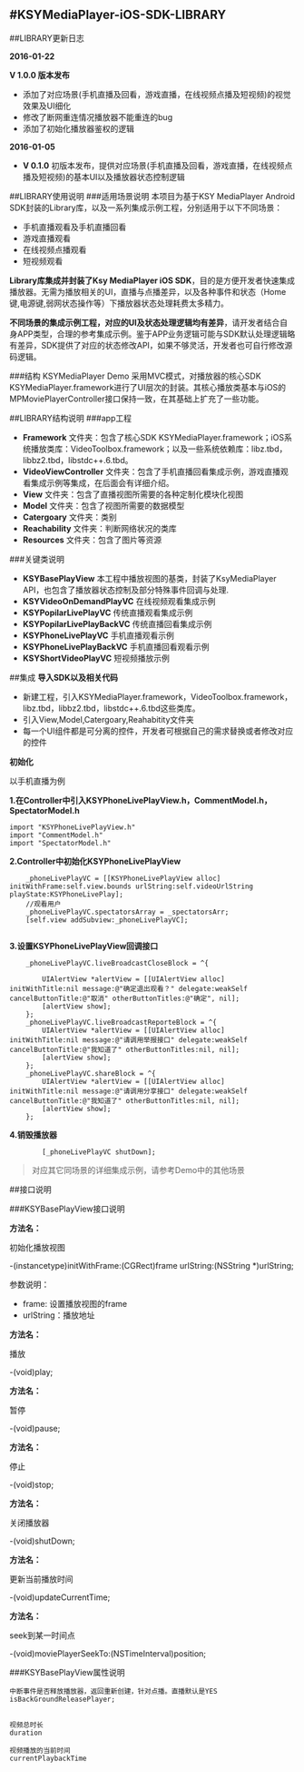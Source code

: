 #KSYMediaPlayer-iOS-SDK-LIBRARY
---
##LIBRARY更新日志
  
**2016-01-22**	 	

**V 1.0.0 版本发布**

  -  添加了对应场景(手机直播及回看，游戏直播，在线视频点播及短视频)的视觉效果及UI细化
  -  修改了断网重连情况播放器不能重连的bug
  -	 添加了初始化播放器鉴权的逻辑

**2016-01-05**

  -   **V 0.1.0** 初版本发布，提供对应场景(手机直播及回看，游戏直播，在线视频点播及短视频)的基本UI以及播放器状态控制逻辑

##LIBRARY使用说明
###适用场景说明
本项目为基于KSY MediaPlayer Android SDK封装的Library库，以及一系列集成示例工程，分别适用于以下不同场景：

* 手机直播观看及手机直播回看
* 游戏直播观看
* 在线视频点播观看
* 短视频观看

**Library库集成并封装了Ksy MediaPlayer iOS SDK**，目的是方便开发者快速集成播放器。无需为播放相关的UI，直播与点播差异，以及各种事件和状态（Home键,电源键,弱网状态操作等）下播放器状态处理耗费太多精力。

**不同场景的集成示例工程，对应的UI及状态处理逻辑均有差异**，请开发者结合自身APP类型，合理的参考集成示例。鉴于APP业务逻辑可能与SDK默认处理逻辑略有差异，SDK提供了对应的状态修改API，如果不够灵活，开发者也可自行修改源码逻辑。

###结构
KSYMediaPlayer Demo 采用MVC模式，对播放器的核心SDK KSYMediaPlayer.framework进行了UI层次的封装。其核心播放类基本与iOS的MPMoviePlayerController接口保持一致，在其基础上扩充了一些功能。

##LIBRARY结构说明
###app工程

- **Framework** 文件夹：包含了核心SDK KSYMediaPlayer.framework；iOS系统播放类库：VideoToolbox.framework；以及一些系统依赖库：libz.tbd，libbz2.tbd，libstdc++.6.tbd。
- **VideoViewController** 文件夹：包含了手机直播回看集成示例，游戏直播观看集成示例等集成，在后面会有详细介绍。
- **View** 文件夹：包含了直播视图所需要的各种定制化模块化视图
- **Model** 文件夹：包含了视图所需要的数据模型
- **Catergoary** 文件夹：类别
- **Reachability** 文件夹：判断网络状况的类库
- **Resources** 文件夹：包含了图片等资源

###关键类说明
- **KSYBasePlayView** 本工程中播放视图的基类，封装了KsyMediaPlayer API，也包含了播放器状态控制及部分特殊事件回调与处理.
- **KSYVideoOnDemandPlayVC** 	在线视频观看集成示例
- **KSYPopilarLivePlayVC**		传统直播观看集成示例
- **KSYPopilarLivePlayBackVC**	传统直播回看集成示例
- **KSYPhoneLivePlayVC**		手机直播观看示例
- **KSYPhoneLivePlayBackVC**	手机直播回看观看示例
- **KSYShortVideoPlayVC**		短视频播放示例

##集成
**导入SDK以及相关代码**

- 新建工程，引入KSYMediaPlayer.framework，VideoToolbox.framework，libz.tbd，libbz2.tbd，libstdc++.6.tbd这些类库。
- 引入View,Model,Catergoary,Reahabitity文件夹
- 每一个UI组件都是可分离的控件，开发者可根据自己的需求替换或者修改对应的控件

**初始化**

以手机直播为例

**1.在Controller中引入KSYPhoneLivePlayView.h，CommentModel.h，SpectatorModel.h**

```
import "KSYPhoneLivePlayView.h"
import "CommentModel.h"
import "SpectatorModel.h"

```

**2.Controller中初始化KSYPhoneLivePlayView**

```
    _phoneLivePlayVC = [[KSYPhoneLivePlayView alloc] initWithFrame:self.view.bounds urlString:self.videoUrlString playState:KSYPhoneLivePlay];
    //观看用户
    _phoneLivePlayVC.spectatorsArray = _spectatorsArr;
	[self.view addSubview:_phoneLivePlayVC];


```

**3.设置KSYPhoneLivePlayView回调接口**

```
    _phoneLivePlayVC.liveBroadcastCloseBlock = ^{
        
        UIAlertView *alertView = [[UIAlertView alloc] initWithTitle:nil message:@"确定退出观看？" delegate:weakSelf cancelButtonTitle:@"取消" otherButtonTitles:@"确定", nil];
        [alertView show];
    };
    _phoneLivePlayVC.liveBroadcastReporteBlock = ^{
        UIAlertView *alertView = [[UIAlertView alloc] initWithTitle:nil message:@"请调用举报接口" delegate:weakSelf cancelButtonTitle:@"我知道了" otherButtonTitles:nil, nil];
        [alertView show];
    };
    _phoneLivePlayVC.shareBlock = ^{
        UIAlertView *alertView = [[UIAlertView alloc] initWithTitle:nil message:@"请调用分享接口" delegate:weakSelf cancelButtonTitle:@"我知道了" otherButtonTitles:nil, nil];
        [alertView show];
    };

```

**4.销毁播放器**

```
        [_phoneLivePlayVC shutDown];

```

> 对应其它同场景的详细集成示例，请参考Demo中的其他场景


##接口说明

###KSYBasePlayView接口说明

**方法名：**

初始化播放视图

-(instancetype)initWithFrame:(CGRect)frame urlString:(NSString *)urlString;

参数说明：

- frame: 设置播放视图的frame
- urlString：播放地址

**方法名：**

播放

-(void)play;

**方法名：**

暂停

-(void)pause;

**方法名：**

停止

-(void)stop;

**方法名：**

关闭播放器

-(void)shutDown;

**方法名：**

更新当前播放时间

-(void)updateCurrentTime;

**方法名：**

seek到某一时间点

-(void)moviePlayerSeekTo:(NSTimeInterval)position;

###KSYBasePlayView属性说明

```
中断事件是否释放播放器，返回重新创建，针对点播。直播默认是YES
isBackGroundReleasePlayer;


```
```
视频总时长
duration

```

```
视频播放的当前时间
currentPlaybackTime

```









